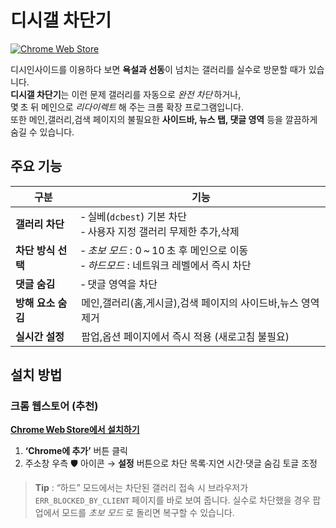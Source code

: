 # 디시갤 차단기

[![Chrome Web Store](https://img.shields.io/chrome-web-store/v/gfibaeldbchmlopmcpdeklbfplcdgapf?label=Chrome%20Web%20Store)](https://chromewebstore.google.com/detail/fnfmdbldnhadkadklplhcjcojjiaopgg?utm_source=item-share-cb)

디시인사이드를 이용하다 보면 **욕설과 선동**이 넘치는 갤러리를 실수로 방문할 때가 있습니다.<br>
**디시갤 차단기**는 이런 문제 갤러리를 자동으로 *완전 차단* 하거나,<br>몇 초 뒤 메인으로 *리다이렉트* 해 주는 크롬 확장 프로그램입니다.<br>
또한 메인,갤러리,검색 페이지의 불필요한 **사이드바, 뉴스 탭, 댓글 영역** 등을 깔끔하게 숨길 수 있습니다.

## 주요 기능

| 구분           | 기능                                                                                                             |
| ------------ | -------------------------------------------------------------------------------------------------------------- |
| **갤러리 차단**   | ‑ 실베(`dcbest`) 기본 차단<br>‑ 사용자 지정 갤러리 무제한 추가,삭제                                                                 |
| **차단 방식 선택** | ‑ *초보 모드* : 0 \~ 10 초 후 메인으로 이동<br>‑ *하드모드* : 네트워크 레벨에서 즉시 차단                                                  |
| **댓글 숨김**    | ‑ 댓글 영역을 차단 |
| **방해 요소 숨김** | 메인,갤러리(홈,게시글),검색 페이지의 사이드바,뉴스 영역 제거                                                                            |
| **실시간 설정**   | 팝업,옵션 페이지에서 즉시 적용 (새로고침 불필요)                                                                                   |

## 설치 방법

### 크롬 웹스토어 (추천)

[**Chrome Web Store에서 설치하기**](https://chromewebstore.google.com/detail/디시갤-차단기/fnfmdbldnhadkadklplhcjcojjiaopgg)

1. **‘Chrome에 추가’** 버튼 클릭
2. 주소창 우측 🛡️ 아이콘 → **설정** 버튼으로 차단 목록·지연 시간·댓글 숨김 토글 조정

> **Tip** : “하드” 모드에서는 차단된 갤러리 접속 시 브라우저가 `ERR_BLOCKED_BY_CLIENT` 페이지를 바로 보여 줍니다.
> 실수로 차단했을 경우 팝업에서 모드를 *초보 모드* 로 돌리면 복구할 수 있습니다.
